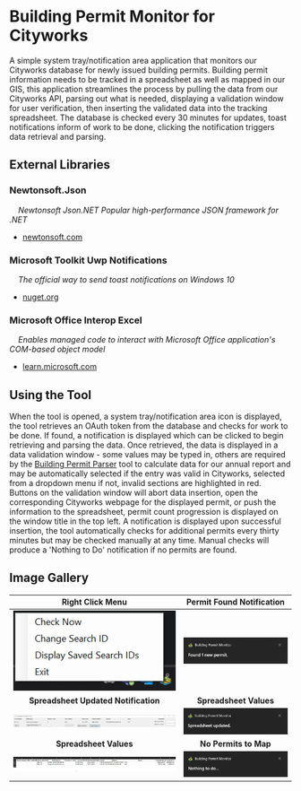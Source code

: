 # Building Permit Monitor for Cityworks

A simple system tray/notification area application that monitors our Cityworks database for newly issued building permits.  Building permit information needs to be tracked in a spreadsheet as well as mapped in our GIS, this application streamlines the process by pulling the data from our Cityworks API, parsing out what is needed, displaying a validation window for user verification, then inserting the validated data into the tracking spreadsheet.  The database is checked every 30 minutes for updates, toast notifications inform of work to be done, clicking the notification triggers data retrieval and parsing.
## External Libraries

### Newtonsoft.Json

&nbsp;&nbsp;&nbsp;&nbsp;*Newtonsoft Json.NET Popular high-performance JSON framework for .NET*
  * [newtonsoft.com](https://www.newtonsoft.com/json)

### Microsoft Toolkit Uwp Notifications

&nbsp;&nbsp;&nbsp;&nbsp;*The official way to send toast notifications on Windows 10*
  * [nuget.org](https://www.nuget.org/packages/Microsoft.Toolkit.Uwp.Notifications/)

### Microsoft Office Interop Excel

&nbsp;&nbsp;&nbsp;&nbsp;*Enables managed code to interact with Microsoft Office application's COM-based object model*
  * [learn.microsoft.com](https://learn.microsoft.com/en-us/dotnet/csharp/advanced-topics/interop/how-to-access-office-interop-objects)

## Using the Tool

When the tool is opened, a system tray/notification area icon is displayed, the tool retrieves an OAuth token from the database and checks for work to be done.  If found, a notification is displayed which can be clicked to begin retrieving and parsing the data.  Once retrieved, the data is displayed in a data validation window - some values may be typed in, others are required by the [Building Permit Parser](https://github.com/AustinBachurski/BuildingPermitParser) tool to calculate data for our annual report and may be automatically selected if the entry was valid in Cityworks, selected from a dropdown menu if not, invalid sections are highlighted in red.  Buttons on the validation window will abort data insertion, open the corresponding Cityworks webpage for the displayed permit, or push the information to the spreadsheet, permit count progression is displayed on the window title in the top left.  A notification is displayed upon successful insertion, the tool automatically checks for additional permits every thirty minutes but may be checked manually at any time.  Manual checks will produce a 'Nothing to Do' notification if no permits are found.

## Image Gallery


|Right Click Menu|Permit Found Notification|
|:-:|:-:|
|![right click menu](screenshots/RightClick.png) |![permit found](screenshots/PermitFound.png)
|<b>Spreadsheet Updated Notification</b>|<b>Spreadsheet Values</b>|
|![validation](screenshots/Validation.png)|![updated](screenshots/SpreadsheetUpdated.png)
|<b>Spreadsheet Values</b>|<b>No Permits to Map</b>
|![spreadsheet](screenshots/SpreadsheetValues.png)|![nothing to do](screenshots/NothingToDo.png)


